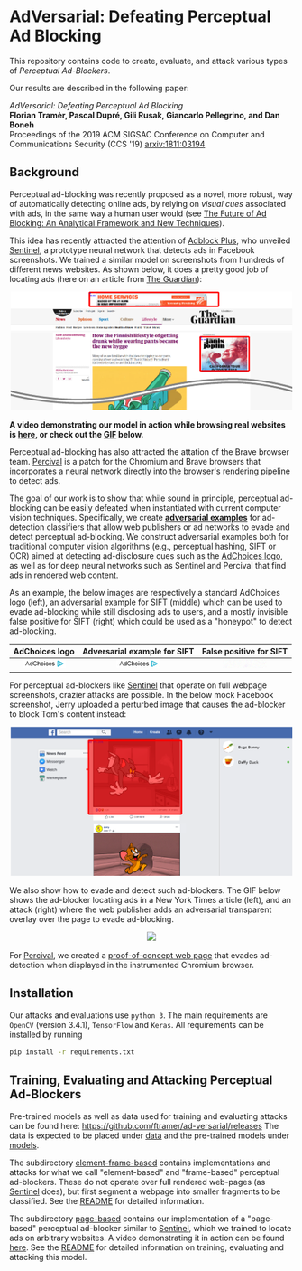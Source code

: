 # AdVersarial: Defeating Perceptual Ad Blocking

This repository contains code to create, evaluate, and attack various types of 
*Perceptual Ad-Blockers*.

Our results are described in the following paper:

*AdVersarial: Defeating Perceptual Ad Blocking* </br>
**Florian Tramèr, Pascal Dupré, Gili Rusak, Giancarlo Pellegrino, and Dan Boneh** </br>
Proceedings of the 2019 ACM SIGSAC Conference on Computer and Communications Security (CCS '19)
[arxiv:1811:03194](http://arxiv.org/abs/1811.03194)

## Background
Perceptual ad-blocking was recently proposed as a novel, more robust, way of automatically 
detecting online ads, by relying on *visual cues* associated with ads, in the same way a 
human user would 
(see [The Future of Ad Blocking: An Analytical Framework and New Techniques](https://arxiv.org/abs/1705.08568)).

This idea has recently attracted the attention of [Adblock Plus](https://adblockplus.org/), 
who unveiled [Sentinel](https://adblock.ai/), a prototype neural network that detects ads 
in Facebook screenshots. We trained a similar model on screenshots from hundreds of different news websites. 
As shown below, it does a pretty good job of locating ads (here on an article from 
[The Guardian](https://www.theguardian.com)):

<p align="center">
<img src="images/theguardian.png" width="500">
</p>

**A video demonstrating our model in action while browsing real websites is [here](https://www.dropbox.com/sh/pe7tjf6mwcyhcd8/AACl2wPVZ8xttG34_aPupEd7a?dl=0), or check out the [GIF](#attackgif) below.**

Perceptual ad-blocking has also attracted the attation of the Brave browser team. [Percival](https://arxiv.org/abs/1905.07444) 
is a patch for the Chromium and Brave browsers that incorporates a neural network directly into the
browser's rendering pipeline to detect ads.

The goal of our work is to show that while sound in principle, perceptual ad-blocking can 
be easily defeated when instantiated with current computer vision techniques. 
Specifically, we create **[adversarial examples](https://blog.openai.com/adversarial-example-research/)** 
for ad-detection classifiers that allow 
web publishers or ad networks to evade and detect perceptual ad-blocking. 
We construct adversarial examples both for traditional computer vision algorithms 
(e.g., perceptual hashing, SIFT or OCR) aimed at detecting ad-disclosure cues such as the
[AdChoices logo](https://en.wikipedia.org/wiki/AdChoices), as well as for deep neural 
networks such as Sentinel and Percival that find ads in rendered web content.

As an example, the below images are respectively a standard AdChoices logo (left), 
an adversarial example for SIFT (middle) which can be used to evade ad-blocking while still 
disclosing ads to users, and a mostly invisible false positive for SIFT (right) which could be 
used as a "honeypot" to detect ad-blocking.

AdChoices logo                      | Adversarial example for SIFT                    | False positive for SIFT                  |
:----------------------------------:|:-----------------------------------------------:|:----------------------------------------:|
![Adchoices](images/adchoices.png)  | ![Adchoices Adv](images/adchoices_adv_sift.png) | ![Adchoices FP](images/adchoices_fp.png) |

For perceptual ad-blockers like [Sentinel](https://adblock.ai/) that operate on full webpage 
screenshots, crazier attacks are possible. In the below mock Facebook screenshot, Jerry 
uploaded a perturbed image that causes the ad-blocker to block Tom's content instead:

<p align="center">
  <img src="images/tom_jerry.png" width="500">
</p>

We also show how to evade and detect such ad-blockers. The GIF below shows the ad-blocker locating ads in a New York Times article (left), and an attack (right) where the web publisher adds an adversarial transparent overlay over the page to evade ad-blocking.

<p align="center" id="attackgif">
  <img src="images/overlay_attack.gif">
</p>

For [Percival](https://arxiv.org/abs/1905.07444), we created a [proof-of-concept web page](element-frame-based/percival/attack.html)
that evades ad-detection when displayed in the instrumented Chromium browser.

## Installation

Our attacks and evaluations use `python 3`.
The main requirements are `OpenCV` (version 3.4.1), `TensorFlow` and `Keras`.
All requirements can be installed by running
```bash
pip install -r requirements.txt
```

## Training, Evaluating and Attacking Perceptual Ad-Blockers

Pre-trained models as well as data used for training and evaluating attacks can be found 
here: https://github.com/ftramer/ad-versarial/releases
The data is expected to be placed under [data](data) and the pre-trained models under 
[models](models).

The subdirectory [element-frame-based](element-frame-based) contains implementations and 
attacks for what we call "element-based" and "frame-based" perceptual ad-blockers. These 
do not operate over full rendered web-pages (as [Sentinel](https://adblock.ai/) does), but 
first segment a webpage into smaller fragments to be classified. See the 
[README](element-frame-based/README.md) for detailed information.

The subdirectory [page-based](page-based) contains our implementation of a "page-based" 
perceptual ad-blocker similar to [Sentinel](https://adblock.ai/), which we trained to 
locate ads on arbitrary websites. A video demonstrating it in action can be found [here](https://www.dropbox.com/sh/pe7tjf6mwcyhcd8/AACl2wPVZ8xttG34_aPupEd7a?dl=0).
See the [README](page-based/README.md) for detailed information on training, evaluating and 
attacking this model.

